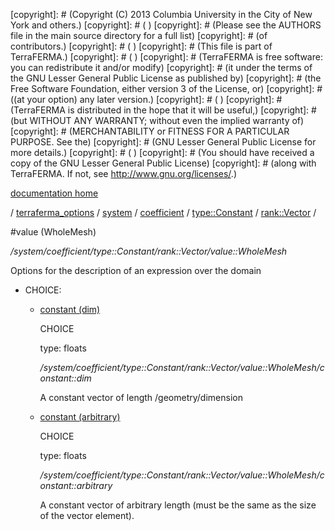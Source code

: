 [copyright]: # (Copyright (C) 2013 Columbia University in the City of New York and others.)
[copyright]: # ( )
[copyright]: # (Please see the AUTHORS file in the main source directory for a full list)
[copyright]: # (of contributors.)
[copyright]: # ( )
[copyright]: # (This file is part of TerraFERMA.)
[copyright]: # ( )
[copyright]: # (TerraFERMA is free software: you can redistribute it and/or modify)
[copyright]: # (it under the terms of the GNU Lesser General Public License as published by)
[copyright]: # (the Free Software Foundation, either version 3 of the License, or)
[copyright]: # ((at your option) any later version.)
[copyright]: # ( )
[copyright]: # (TerraFERMA is distributed in the hope that it will be useful,)
[copyright]: # (but WITHOUT ANY WARRANTY; without even the implied warranty of)
[copyright]: # (MERCHANTABILITY or FITNESS FOR A PARTICULAR PURPOSE. See the)
[copyright]: # (GNU Lesser General Public License for more details.)
[copyright]: # ( )
[copyright]: # (You should have received a copy of the GNU Lesser General Public License)
[copyright]: # (along with TerraFERMA. If not, see <http://www.gnu.org/licenses/>.)

[documentation home](Documentation)

/ [terraferma_options](../../../../../terraferma_options) / [system](../../../../system) / [coefficient](../../../coefficient) / [type::Constant](../../type__Constant) / [rank::Vector](../rank__Vector) /

#value (WholeMesh)

*/system/coefficient/type::Constant/rank::Vector/value::WholeMesh*

Options for the description of an expression over the domain

* CHOICE:
    * [constant (dim)](value__WholeMesh/constant__dim "child")

        CHOICE 

        type: floats

        */system/coefficient/type::Constant/rank::Vector/value::WholeMesh/constant::dim*

        A constant vector of length /geometry/dimension

    * [constant (arbitrary)](value__WholeMesh/constant__arbitrary "child")

        CHOICE 

        type: floats

        */system/coefficient/type::Constant/rank::Vector/value::WholeMesh/constant::arbitrary*

        A constant vector of arbitrary length (must be the same as the size of the vector element).

[autogenerated]: # (This file was automatically generated from the schema file:/home/cwilson/repos/github/TerraFERMA/TerraFERMA/buckettools/schemas/function.rng.)

